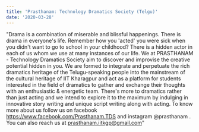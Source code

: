 ```yaml
---
title: 'Prasthanam: Technology Dramatics Society (Telgu)'
date: '2020-03-28'
---
```


"Drama is a combination of miserable and blissful happenings. There is drama in everyone's life.  Remember how you 'acted' you were sick when you didn't want to go to school in your childhood? There is a hidden actor in each of us whom we use at many instances of our life.  We at PRASTHANAM - Technology Dramatics Society aim to discover and  improvise the creative potential hidden in you. We are formed to integrate and perpetuate the rich dramatics heritage of the Telugu-speaking people into the mainstream of the cultural heritage of IIT Kharagpur and act as a platform for students interested in the field of dramatics to gather and exchange their thoughts with an enthusiastic & energetic team. 
There's more to dramatics rather than just acting and we intend to explore it to the maximum by indulging in innovative story writing and unique script writing along with acting. To know more about us follow us on facebook  https://www.facebook.com/Prasthanam.TDS and instagram @prasthanam . You can also reach us at prasthanam.iitkgp@gmail.com"